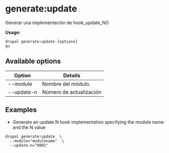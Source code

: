 # generate:update
Generar una implementación de hook_update_N()

**Usage:**
```
drupal generate:update [options]
gu
```

## Available options
Option | Details
-------|-------------
--module | Nombre del módulo.
--update-n | Número de actualización

## Examples
* Generate an update N hook implementation specifying the module name and the N value
```
drupal generate:update  \
  --module="modulename"  \
  --update-n="8001"
```
